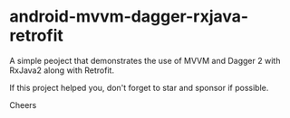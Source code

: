 # android-mvvm-dagger-rxjava-retrofit

A simple peoject that demonstrates the use of MVVM and Dagger 2 with RxJava2 along with Retrofit.

If this project helped you, don't forget to star and sponsor if possible.

Cheers
